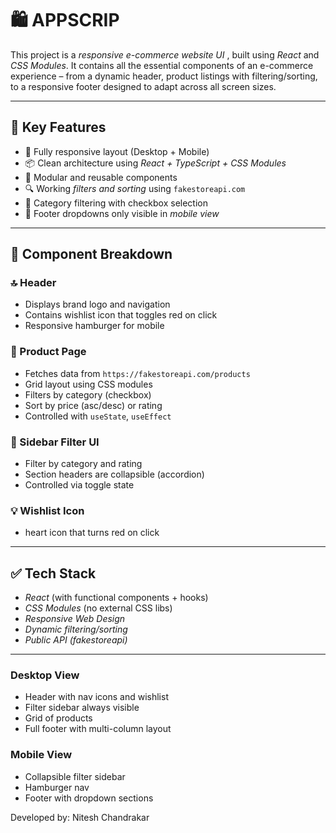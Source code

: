# 🛍️ APPSCRIP

This project is a _responsive e-commerce website UI_ , built using _React_ and _CSS Modules_. It contains all the essential components of an e-commerce experience – from a dynamic header, product listings with filtering/sorting, to a responsive footer designed to adapt across all screen sizes.

---

## 🚀 Key Features

- 🔄 Fully responsive layout (Desktop + Mobile)
- 📦 Clean architecture using _React + TypeScript + CSS Modules_
- 🧩 Modular and reusable components
- 🔍 Working _filters and sorting_ using `fakestoreapi.com`
- 🧾 Category filtering with checkbox selection
- 📱 Footer dropdowns only visible in _mobile view_

---

## 🧱 Component Breakdown

### 🔝 Header

- Displays brand logo and navigation
- Contains wishlist icon that toggles red on click
- Responsive hamburger for mobile

### 🛒 Product Page

- Fetches data from `https://fakestoreapi.com/products`
- Grid layout using CSS modules
- Filters by category (checkbox)
- Sort by price (asc/desc) or rating
- Controlled with `useState`, `useEffect`

### 🧾 Sidebar Filter UI

- Filter by category and rating
- Section headers are collapsible (accordion)
- Controlled via toggle state

### 💡 Wishlist Icon

- heart icon that turns red on click

---

## ✅ Tech Stack

- _React_ (with functional components + hooks)
- _CSS Modules_ (no external CSS libs)
- _Responsive Web Design_
- _Dynamic filtering/sorting_
- _Public API (fakestoreapi)_

---

### Desktop View

- Header with nav icons and wishlist
- Filter sidebar always visible
- Grid of products
- Full footer with multi-column layout

### Mobile View

- Collapsible filter sidebar
- Hamburger nav
- Footer with dropdown sections

Developed by: Nitesh Chandrakar
